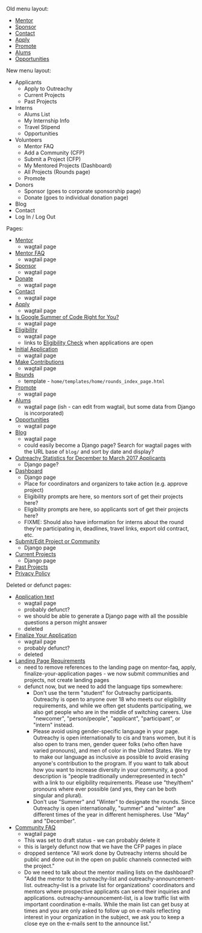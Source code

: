 Old menu layout:
 - [Mentor](https://www.outreachy.org/mentor/)
 - [Sponsor](https://www.outreachy.org/sponsor/)
 - [Contact](https://www.outreachy.org/contact/)
 - [Apply](https://www.outreachy.org/apply/)
 - [Promote](https://www.outreachy.org/promote/)
 - [Alums](https://www.outreachy.org/alums/)
 - [Opportunities](https://www.outreachy.org/opportunities/)

New menu layout:
- Applicants
  - Apply to Outreachy
  - Current Projects
  - Past Projects
- Interns
  - Alums List
  - My Internship Info
  - Travel Stipend
  - Opportunities
- Volunteers
  - Mentor FAQ
  - Add a Community (CFP)
  - Submit a Project (CFP)
  - My Mentored Projects (Dashboard)
  - All Projects (Rounds page)
  - Promote
- Donors
  - Sponsor (goes to corporate sponsorship page)
  - Donate (goes to individual donation page)
- Blog
- Contact
- Log In / Log Out

Pages:
 - [Mentor](https://www.outreachy.org/mentor/)
   - wagtail page
 - [Mentor FAQ](https://www.outreachy.org/mentor/mentor-faq/)
   - wagtail page
 - [Sponsor](https://www.outreachy.org/sponsor/)
   - wagtail page
 - [Donate](https://www.outreachy.org/sponsor/donate/)
   - wagtail page
 - [Contact](https://www.outreachy.org/contact/)
   - wagtail page
 - [Apply](https://www.outreachy.org/apply/)
   - wagtail page
 - [Is Google Summer of Code Right for You?](https://www.outreachy.org/apply/gsoc/)
   - wagtail page
 - [Eligibility](https://www.outreachy.org/apply/eligibility/)
   - wagtail page
   - links to [Eligibility Check](https://www.outreachy.org/eligibility/) when applications are open
 - [Initial Application](https://www.outreachy.org/apply/initial-application/)
   - wagtail page
 - [Make Contributions](https://www.outreachy.org/apply/make-contributions/)
   - wagtail page
 - [Rounds](https://www.outreachy.org/apply/rounds/)
   - template - `home/templates/home/rounds_index_page.html`
 - [Promote](https://www.outreachy.org/promote/)
   - wagtail page
 - [Alums](https://www.outreachy.org/alums/)
   - wagtail page (ish - can edit from wagtail, but some data from Django is incorporated)
 - [Opportunities](https://www.outreachy.org/opportunities/)
   - wagtail page
 - [Blog](https://www.outreachy.org/blog/)
   - wagtail page
   - could easily become a Django page? Search for wagtail pages with the URL base of `blog/` and sort by date and display?
 - [Outreachy Statistics for December to March 2017 Applicants](https://www.outreachy.org/blog/outreachy-statistics-december-march-2017-applicants/)
   - Django page?
 - [Dashboard](https://www.outreachy.org/dashboard)
   - Django page
   - Place for coordinators and organizers to take action (e.g. approve project)
   - Eligibility prompts are here, so mentors sort of get their projects here?
   - Eligibility prompts are here, so applicants sort of get their projects here?
   - FIXME: Should also have information for interns about the round they're participating in, deadlines, travel links, export old contract, etc.
 - [Submit/Edit Project or Community](https://www.outreachy.org/community/cfp/)
    - Django page
 - [Current Projects](https://www.outreachy.org/apply/project-selection)
   - Django page
 - [Past Projects](https://www.outreachy.org/apply/rounds/)
 - [Privacy Policy](https://www.outreachy.org/privacy-policy/)


Deleted or defunct pages:
 - [Application text](https://www.outreachy.org/apply/application-text/)
   - wagtail page
   - probably defunct?
   - we should be able to generate a Django page with all the possible questions a person might answer
   - deleted
 - [Finalize Your Application](https://www.outreachy.org/apply/finalize-your-application/)
   - wagtail page
   - probably defunct?
   - deleted
 - [Landing Page Requirements](https://www.outreachy.org/mentor/landing-page-requirements/)
   - need to remove references to the landing page on mentor-faq, apply, finalize-your-application pages - we now submit communities and projects, not create landing pages
   - defunct now, but we need to add the language tips somewhere:
     - Don't use the term "student" for Outreachy participants. Outreachy is open to anyone over 18 who meets our eligibility requirements, and while we often get students participating, we also get people who are in the middle of switching careers. Use "newcomer", "person/people", "applicant", "participant", or "intern" instead.
     - Please avoid using gender-specific language in your page. Outreachy is open internationally to cis and trans women, but it is also open to trans men, gender queer folks (who often have varied pronouns), and men of color in the United States. We try to make our language as inclusive as possible to avoid erasing anyone's contribution to the program. If you want to talk about how you want to increase diversity in your community, a good description is "people traditionally underrepresented in tech" with a link to our eligibility requirements. Please use "they/them" pronouns where ever possible (and yes, they can be both singular and plural).
     - Don't use "Summer" and "Winter" to designate the rounds. Since Outreachy is open internationally, "summer" and "winter" are different times of the year in different hemispheres. Use "May" and "December".
 - [Community FAQ](https://www.outreachy.org/mentor/community-faq/)
   - wagtail page
   - This was set to draft status - we can probably delete it
   - this is largely defunct now that we have the CFP pages in place
   - dropped sentence "All work done by Outreachy interns should be public and done out in the open on public channels connected with the project."
   - Do we need to talk about the mentor mailing lists on the dashboard? "Add the mentor to the outreachy-list and outreachy-announcement-list. outreachy-list is a private list for organizations' coordinators and mentors where prospective applicants can send their inquiries and applications. outreachy-announcement-list, is a low traffic list with important coordination e-mails. While the main list can get busy at times and you are only asked to follow up on e-mails reflecting interest in your organization in the subject, we ask you to keep a close eye on the e-mails sent to the announce list."

